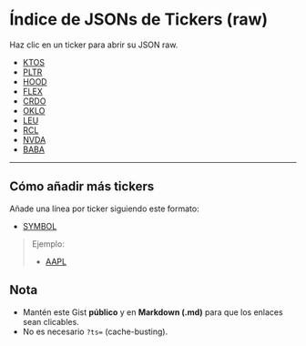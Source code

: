 # Índice de JSONs de Tickers (raw)

Haz clic en un ticker para abrir su JSON raw.

- [KTOS](https://raw.githubusercontent.com/Naxo85/sr-public-mirror/main/tickers/KTOS.json)
- [PLTR](https://raw.githubusercontent.com/Naxo85/sr-public-mirror/main/tickers/PLTR.json)
- [HOOD](https://raw.githubusercontent.com/Naxo85/sr-public-mirror/main/tickers/HOOD.json)
- [FLEX](https://raw.githubusercontent.com/Naxo85/sr-public-mirror/main/tickers/FLEX.json)
- [CRDO](https://raw.githubusercontent.com/Naxo85/sr-public-mirror/main/tickers/CRDO.json)
- [OKLO](https://raw.githubusercontent.com/Naxo85/sr-public-mirror/main/tickers/OKLO.json)
- [LEU](https://raw.githubusercontent.com/Naxo85/sr-public-mirror/main/tickers/LEU.json)
- [RCL](https://raw.githubusercontent.com/Naxo85/sr-public-mirror/main/tickers/RCL.json)
- [NVDA](https://raw.githubusercontent.com/Naxo85/sr-public-mirror/main/tickers/NVDA.json)
- [BABA](https://raw.githubusercontent.com/Naxo85/sr-public-mirror/main/tickers/BABA.json)

---

## Cómo añadir más tickers
Añade una línea por ticker siguiendo este formato:

- [SYMBOL](https://raw.githubusercontent.com/Naxo85/sr-public-mirror/main/tickers/SYMBOL.json)

> Ejemplo:  
> - [AAPL](https://raw.githubusercontent.com/Naxo85/sr-public-mirror/main/tickers/AAPL.json)

## Nota
- Mantén este Gist **público** y en **Markdown (.md)** para que los enlaces sean clicables.
- No es necesario `?ts=` (cache-busting).
